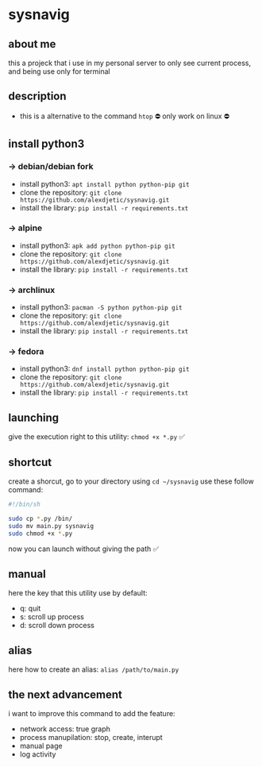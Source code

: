 # sysnavig

## about me
this a projeck that i use in my personal server to only see current process, and being use only for terminal  

## description
- this is a alternative to the command `htop`
⛔ only work on linux ⛔

## install python3

### → debian/debian fork
- install python3: `apt install python python-pip git`
- clone the repository: `git clone https://github.com/alexdjetic/sysnavig.git`
- install the library: `pip install -r requirements.txt`

### → alpine
- install python3: `apk add python python-pip git`
- clone the repository: `git clone https://github.com/alexdjetic/sysnavig.git`
- install the library: `pip install -r requirements.txt`

### → archlinux
- install python3: `pacman -S python python-pip git`
- clone the repository: `git clone https://github.com/alexdjetic/sysnavig.git`
- install the library: `pip install -r requirements.txt`

### → fedora
- install python3: `dnf install python python-pip git`
- clone the repository: `git clone https://github.com/alexdjetic/sysnavig.git`
- install the library: `pip install -r requirements.txt`

## launching
give the execution right to this utility: `chmod +x *.py` ✅

## shortcut
create a shorcut, go to your directory using `cd ~/sysnavig`
use these follow command:
```zsh
#!/bin/sh

sudo cp *.py /bin/
sudo mv main.py sysnavig
sudo chmod +x *.py
```
now you can launch without giving the path ✅

## manual
here the key that this utility use by default:
- q: quit
- s: scroll up process
- d: scroll down process

## alias
here how to create an alias:
`alias /path/to/main.py`

## the next advancement
i want to improve this command to add the feature:
- network access: true graph
- process manupilation: stop, create, interupt
- manual page
- log activity

